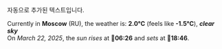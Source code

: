 
자동으로 추가된 텍스트입니다.

<!--START_SECTION:weather:moscow-->
Currently in **Moscow** (RU), the weather is: **2.0°C** (feels like **-1.5°C**), ***clear sky***<br/>
On *March 22, 2025*, the *sun rises* at 🌅**06:26** and *sets* at 🌇**18:46**.
<!--END_SECTION:weather-->
